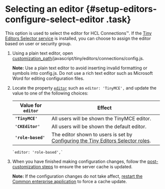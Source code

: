 # Selecting an editor {#setup-editors-configure-select-editor .task}

This option is used to select the editor for HCL Connections™. If the [Tiny Editors Selector service](t_01-setup_01-selector_00-summary.md) is installed, you can choose to assign the editor based on user or security group.

1.  Using a plain text editor, open [customization\_path](t_determine-customization-path.md)/javascript/tiny/editors/connections/config.js.

    **Note:** Use a plain text editor to avoid inserting invalid formatting or symbols into config.js. Do not use a rich text editor such as Microsoft Word for editing configuration files.

2.  Locate the property [`editor`](r_config-js-sample.md#editor) such as `editor: 'TinyMCE',` and update the value to one of the following choices:

    |Value for `editor`|Effect|
    |------------------|------|
    |**`'TinyMCE'`**|All users will be shown the TinyMCE editor.|
    |**`'CKEditor'`**|All users will be shown the default editor.|
    |**`'role-based'`**|The editor shown to users is set by [Configuring the Tiny Editors Selector roles](t_configure_01b-assign-users.md).|

    ```
    `editor: 'role-based',`
    ```

3.  When you have finished making configuration changes, follow the [post-customization steps](https://help.hcltechsw.com/connections/v6/admin/customize/t_admin_common_customize_postreq.html) to ensure the server cache is updated.

    **Note:** If the configuration changes do not take affect, [restart the Common enterprise application](t_restart-common-app.md) to force a cache update.


